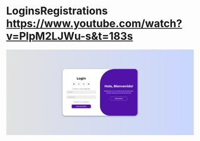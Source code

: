 # LoginsRegistrations https://www.youtube.com/watch?v=PlpM2LJWu-s&t=183s
<p align="center">
  <img src="preview.png" alt="preview del proyecto"  width="1600">
</p>